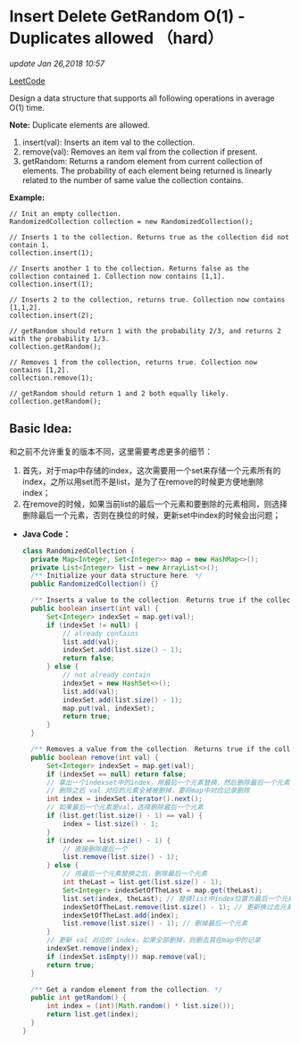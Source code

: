 # Insert Delete GetRandom O\(1\) - Duplicates allowed （hard）

_update Jan 26,2018 10:57_

[LeetCode](https://leetcode.com/problems/insert-delete-getrandom-o1-duplicates-allowed/description/)

Design a data structure that supports all following operations in average O\(1\) time.

**Note:** Duplicate elements are allowed.

1. insert\(val\): Inserts an item val to the collection.
2. remove\(val\): Removes an item val from the collection if present.
3. getRandom: Returns a random element from current collection of elements. The probability of each element being returned is linearly related to the number of same value the collection contains.

**Example:**

```text
// Init an empty collection.
RandomizedCollection collection = new RandomizedCollection();

// Inserts 1 to the collection. Returns true as the collection did not contain 1.
collection.insert(1);

// Inserts another 1 to the collection. Returns false as the collection contained 1. Collection now contains [1,1].
collection.insert(1);

// Inserts 2 to the collection, returns true. Collection now contains [1,1,2].
collection.insert(2);

// getRandom should return 1 with the probability 2/3, and returns 2 with the probability 1/3.
collection.getRandom();

// Removes 1 from the collection, returns true. Collection now contains [1,2].
collection.remove(1);

// getRandom should return 1 and 2 both equally likely.
collection.getRandom();
```

## Basic Idea:

和之前不允许重复的版本不同，这里需要考虑更多的细节：

1. 首先，对于map中存储的index，这次需要用一个set来存储一个元素所有的index，之所以用set而不是list，是为了在remove的时候更方便地删除index；
2. 在remove的时候，如果当前list的最后一个元素和要删除的元素相同，则选择删除最后一个元素，否则在换位的时候，更新set中index的时候会出问题；

* **Java Code：**

  ```java
  class RandomizedCollection {
    private Map<Integer, Set<Integer>> map = new HashMap<>();
    private List<Integer> list = new ArrayList<>();
    /** Initialize your data structure here. */
    public RandomizedCollection() {}

    /** Inserts a value to the collection. Returns true if the collection did not already contain the specified element. */
    public boolean insert(int val) {
        Set<Integer> indexSet = map.get(val);
        if (indexSet != null) {
            // already contains 
            list.add(val);
            indexSet.add(list.size() - 1);
            return false;
        } else {
            // not already contain
            indexSet = new HashSet<>();
            list.add(val);
            indexSet.add(list.size() - 1);
            map.put(val, indexSet);
            return true;
        }
    }

    /** Removes a value from the collection. Returns true if the collection contained the specified element. */
    public boolean remove(int val) {
        Set<Integer> indexSet = map.get(val);
        if (indexSet == null) return false;
        // 拿出一个indexset中的index，用最后一个元素替换，然后删除最后一个元素, 如果
        // 删除之后 val 对应的元素全被被删掉，要将map中对应记录删除
        int index = indexSet.iterator().next();
        // 如果最后一个元素是val，选择删除最后一个元素
        if (list.get(list.size() - 1) == val) {
            index = list.size() - 1;
        }
        if (index == list.size() - 1) {
            // 直接删除最后一个
            list.remove(list.size() - 1);
        } else {
            // 用最后一个元素替换之后，删除最后一个元素
            int theLast = list.get(list.size() - 1);
            Set<Integer> indexSetOfTheLast = map.get(theLast);
            list.set(index, theLast); // 替换list中index位置为最后一个元素
            indexSetOfTheLast.remove(list.size() - 1); // 更新换过去元素的index
            indexSetOfTheLast.add(index);
            list.remove(list.size() - 1); // 删掉最后一个元素
        }
        // 更新 val 对应的 index，如果全部删掉，则删去其在map中的记录
        indexSet.remove(index);
        if (indexSet.isEmpty()) map.remove(val);
        return true;
    }

    /** Get a random element from the collection. */
    public int getRandom() {
        int index = (int)(Math.random() * list.size());
        return list.get(index);
    }
  }
  ```

